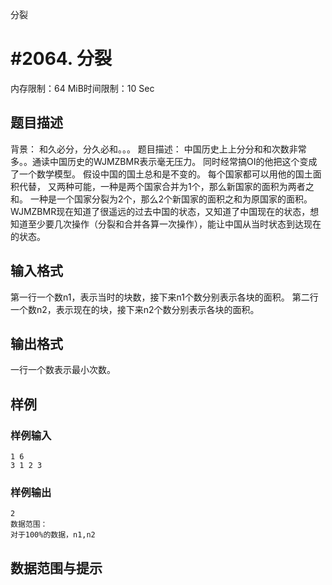 分裂

# #2064. 分裂

内存限制：64 MiB时间限制：10 Sec

## 题目描述

背景：
和久必分，分久必和。。。
题目描述：
中国历史上上分分和和次数非常多。。通读中国历史的WJMZBMR表示毫无压力。
同时经常搞OI的他把这个变成了一个数学模型。
假设中国的国土总和是不变的。
每个国家都可以用他的国土面积代替，
又两种可能，一种是两个国家合并为1个，那么新国家的面积为两者之和。
一种是一个国家分裂为2个，那么2个新国家的面积之和为原国家的面积。
WJMZBMR现在知道了很遥远的过去中国的状态，又知道了中国现在的状态，想知道至少要几次操作（分裂和合并各算一次操作），能让中国从当时状态到达现在的状态。

## 输入格式

第一行一个数n1，表示当时的块数，接下来n1个数分别表示各块的面积。
第二行一个数n2，表示现在的块，接下来n2个数分别表示各块的面积。

## 输出格式

一行一个数表示最小次数。

## 样例

### 样例输入

    
    1 6
    3 1 2 3
    
    

### 样例输出

    
    2
    数据范围：
    对于100%的数据，n1,n2
    

## 数据范围与提示
